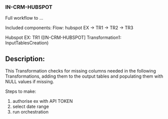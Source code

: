 ### IN-CRM-HUBSPOT

Full workflow to ...

Included components:
Flow: hubspot EX -> TR1 -> TR2 -> TR3

Hubspot EX:
TR1 ([IN-CRM-HUBSPOT] Transformation1: InputTablesCreation)
## Description:
This Transformation checks for missing columns needed in the following Transformations, adding them to the output tables and populating them with NULL values if missing.


Steps to make:
1. authorise ex with API TOKEN
2. select date range
3. run orchestration


